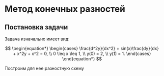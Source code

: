 # Метод конечных разностей
## Постановка задачи
Задача изначально имеет вид:

$$
\begin{equation*}
 \begin{cases}
    \frac{d^2y}{dx^2} + sin(x)\frac{dy}{dx} + x^2y + x^2 = 0,
   \\
   0 \leq x \leq 1,
   \\
   y(0) = 2,
   \\
   y(1) = 1.
 \end{cases}
\end{equation*}
$$

Построим для нее разностную схему



